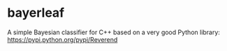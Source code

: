 # bayerleaf

A simple Bayesian classifier for C++ based on a very good Python library: https://pypi.python.org/pypi/Reverend
